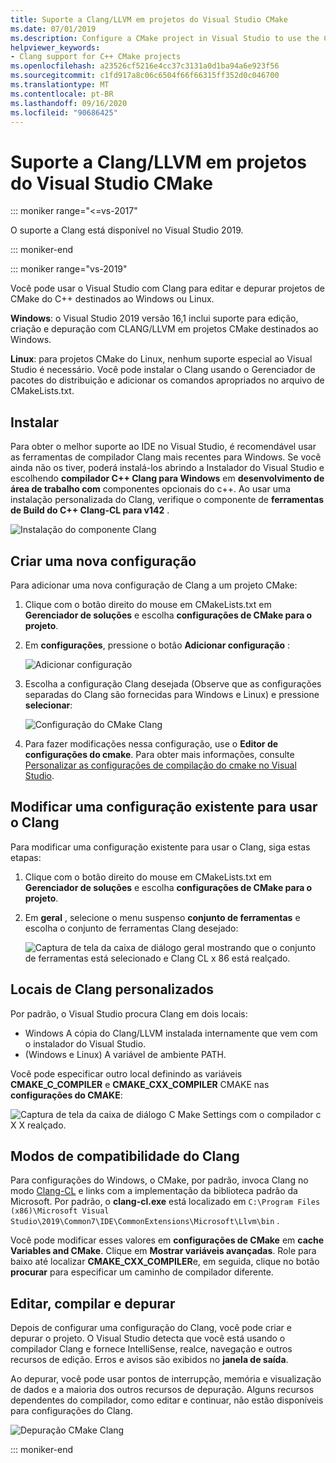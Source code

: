 ```yaml
---
title: Suporte a Clang/LLVM em projetos do Visual Studio CMake
ms.date: 07/01/2019
ms.description: Configure a CMake project in Visual Studio to use the Clang/LLVM toolchain.
helpviewer_keywords:
- Clang support for C++ CMake projects
ms.openlocfilehash: a23526cf5216e4cc37c3131a0d1ba94a6e923f56
ms.sourcegitcommit: c1fd917a8c06c6504f66f66315ff352d0c046700
ms.translationtype: MT
ms.contentlocale: pt-BR
ms.lasthandoff: 09/16/2020
ms.locfileid: "90686425"
---
```

# <a name="clangllvm-support-in-visual-studio-cmake-projects"></a>Suporte a Clang/LLVM em projetos do Visual Studio CMake

::: moniker range="<=vs-2017"

O suporte a Clang está disponível no Visual Studio 2019.

::: moniker-end

::: moniker range="vs-2019"

Você pode usar o Visual Studio com Clang para editar e depurar projetos de CMake do C++ destinados ao Windows ou Linux.

**Windows**: o Visual Studio 2019 versão 16,1 inclui suporte para edição, criação e depuração com CLANG/LLVM em projetos CMake destinados ao Windows.

**Linux**: para projetos CMake do Linux, nenhum suporte especial ao Visual Studio é necessário. Você pode instalar o Clang usando o Gerenciador de pacotes do distribuição e adicionar os comandos apropriados no arquivo de CMakeLists.txt.

## <a name="install"></a>Instalar

Para obter o melhor suporte ao IDE no Visual Studio, é recomendável usar as ferramentas de compilador Clang mais recentes para Windows. Se você ainda não os tiver, poderá instalá-los abrindo a Instalador do Visual Studio e escolhendo **compilador C++ Clang para Windows** em **desenvolvimento de área de trabalho com** componentes opcionais do c++. Ao usar uma instalação personalizada do Clang, verifique o componente de **ferramentas de Build do C++ Clang-CL para v142** .

![Instalação do componente Clang](media/clang-install-vs2019.png)

## <a name="create-a-new-configuration"></a>Criar uma nova configuração

Para adicionar uma nova configuração de Clang a um projeto CMake:

1. Clique com o botão direito do mouse em CMakeLists.txt em **Gerenciador de soluções** e escolha **configurações de CMake para o projeto**.

1. Em **configurações**, pressione o botão **Adicionar configuração** :

   ![Adicionar configuração](media/cmake-add-config-icon.png)

1. Escolha a configuração Clang desejada (Observe que as configurações separadas do Clang são fornecidas para Windows e Linux) e pressione **selecionar**:

   ![Configuração do CMake Clang](media/cmake-clang-configuration.png)

1. Para fazer modificações nessa configuração, use o **Editor de configurações do cmake**. Para obter mais informações, consulte [Personalizar as configurações de compilação do cmake no Visual Studio](customize-cmake-settings.md).

## <a name="modify-an-existing-configuration-to-use-clang"></a>Modificar uma configuração existente para usar o Clang

Para modificar uma configuração existente para usar o Clang, siga estas etapas:

1. Clique com o botão direito do mouse em CMakeLists.txt em **Gerenciador de soluções** e escolha **configurações de CMake para o projeto**.

1. Em **geral** , selecione o menu suspenso **conjunto de ferramentas** e escolha o conjunto de ferramentas Clang desejado:

   ![Captura de tela da caixa de diálogo geral mostrando que o conjunto de ferramentas está selecionado e Clang CL x 86 está realçado.](media/cmake-clang-toolset.png)

## <a name="custom-clang-locations"></a>Locais de Clang personalizados

Por padrão, o Visual Studio procura Clang em dois locais:

- Windows A cópia do Clang/LLVM instalada internamente que vem com o instalador do Visual Studio.
- (Windows e Linux) A variável de ambiente PATH.

Você pode especificar outro local definindo as variáveis **CMAKE_C_COMPILER** e **CMAKE_CXX_COMPILER** CMAKE nas **configurações do CMAKE**:

![Captura de tela da caixa de diálogo C Make Settings com o compilador c X X realçado.](media/clang-location-cmake.png)

## <a name="clang-compatibility-modes"></a>Modos de compatibilidade do Clang

Para configurações do Windows, o CMake, por padrão, invoca Clang no modo [Clang-CL](https://llvm.org/devmtg/2014-04/PDFs/Talks/clang-cl.pdf) e links com a implementação da biblioteca padrão da Microsoft. Por padrão, o **clang-cl.exe** está localizado em `C:\Program Files (x86)\Microsoft Visual Studio\2019\Common7\IDE\CommonExtensions\Microsoft\Llvm\bin` .

Você pode modificar esses valores em **configurações de CMake** em **cache Variables and CMake**. Clique em **Mostrar variáveis avançadas**. Role para baixo até localizar **CMAKE_CXX_COMPILER**e, em seguida, clique no botão **procurar**  para especificar um caminho de compilador diferente.

## <a name="edit-build-and-debug"></a>Editar, compilar e depurar

Depois de configurar uma configuração do Clang, você pode criar e depurar o projeto. O Visual Studio detecta que você está usando o compilador Clang e fornece IntelliSense, realce, navegação e outros recursos de edição. Erros e avisos são exibidos no **janela de saída**.

Ao depurar, você pode usar pontos de interrupção, memória e visualização de dados e a maioria dos outros recursos de depuração. Alguns recursos dependentes do compilador, como editar e continuar, não estão disponíveis para configurações do Clang.

![Depuração CMake Clang](media/clang-debug-visualize.png)

::: moniker-end
